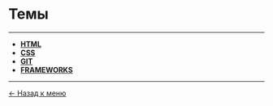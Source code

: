 # Темы

---

- **[HTML](https://github.com/samatakaya1/Interview-material/blob/main/questions/html/html.md)**
- **[CSS](https://github.com/samatakaya1/Interview-material/blob/main/questions/css/css.md)**
- **[GIT](https://github.com/samatakaya1/Interview-material/blob/main/questions/git/git.md)**
- **[FRAMEWORKS](https://github.com/samatakaya1/Interview-material/blob/main/questions/frameworks/frameworks.md)**


---
[<- Назад к меню](https://github.com/samatakaya1/Interview-material/blob/main/README.md)
